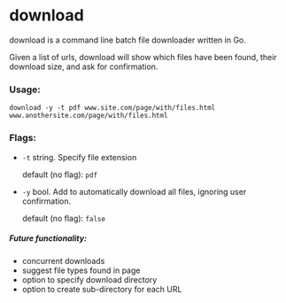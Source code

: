 # download

download is a command line batch file downloader written in Go.

Given a list of urls, download will show which files have been found, their download size, and ask for confirmation.
  
### Usage:

`download -y -t pdf www.site.com/page/with/files.html www.anothersite.com/page/with/files.html`  
    
### Flags:
  - `-t` string. Specify file extension 
  
    default (no flag): `pdf`
    
  - `-y` bool. Add to automatically download all files, ignoring user confirmation.
    
    default (no flag): `false` 

##### Future functionality:
  - concurrent downloads
  - suggest file types found in page
  - option to specify download directory
  - option to create sub-directory for each URL  
